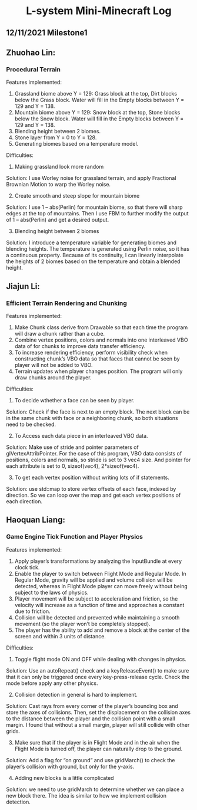 # **<p align="center">L-system Mini-Minecraft Log</p>**

## 12/11/2021 Milestone1 ##

## **Zhuohao Lin:**
### **Procedural Terrain**
Features implemented: 

1. Grassland biome above Y = 129: Grass block at the top, Dirt blocks below the Grass block. Water will fill in the Empty blocks between Y = 129 and Y = 138.
2. Mountain biome above Y = 129: Snow block at the top, Stone blocks below the Snow block. Water will fill in the Empty blocks between Y = 129 and Y = 138.
3. Blending height between 2 biomes.
4. Stone layer from Y = 0 to Y = 128.
5. Generating biomes based on a temperature model.

Difficulties:

1. Making grassland look more random

Solution: I use Worley noise for grassland terrain, and apply Fractional Brownian Motion to warp the Worley noise.

2. Create smooth and steep slope for mountain biome

Solution: I use 1 – abs(Perlin) for mountain biome, so that there will sharp edges at the top of mountains. Then I use FBM to further modify the output of 1 – abs(Perlin) and get a desired output.

3. Blending height between 2 biomes

Solution: I introduce a temperature variable for generating biomes and blending heights. The temperature is generated using Perlin noise, so it has a continuous property. Because of its continuity, I can linearly interpolate the heights of 2 biomes based on the temperature and obtain a blended height.

## **Jiajun Li:** 

### **Efficient Terrain Rendering and Chunking**

Features implemented:  

1. Make Chunk class derive from Drawable so that each time the program will draw a chunk rather than a cube.
2. Combine vertex positions, colors and normals into one interleaved VBO data of for chunks to improve data transfer efficiency.
3. To increase rendering efficiency, perform visibility check when constructing chunk’s VBO data so that faces that cannot be seen by player will not be added to VBO.
4. Terrain updates when player changes position. The program will only draw chunks around the player.

Difficulties: 

1. To decide wthether a face can be seen by player. 

Solution: Check if the face is next to an empty block. The next block can be in the same chunk 	with face or a neighboring chunk, so both situations need to be checked.

2. To Access each data piece in an interleaved VBO data.

Solution: Make use of stride and pointer parameters of glVertexAttribPointer. For the case of 	this program, VBO data consists of positions, colors and normals, so stride is set to 3 vec4 size. 	And pointer for each attribute is set to 0, sizeof(vec4), 2\*sizeof(vec4).

3. To get each vertex position without writing lots of if statements.

Solution: use std::map to store vertex offsets of each face, indexed by direction. So we can loop 	over the map and get each vertex positions of each direction.

## **Haoquan Liang:**
### **Game Engine Tick Function and Player Physics**
Features implemented: 

1. Apply player’s transformations by analyzing the InputBundle at every clock tick.
1. Enable the player to switch between Flight Mode and Regular Mode. In Regular Mode, gravity will be applied and volume collision will be detected, whereas in Flight Mode player can move freely without being subject to the laws of physics.
1. Player movement will be subject to acceleration and friction, so the velocity will increase as a function of time and approaches a constant due to friction. 
1. Collision will be detected and prevented while maintaining a smooth movement (so the player won’t be completely stopped).
1. The player has the ability to add and remove a block at the center of the screen and within 3 units of distance. 

Difficulties:

1. Toggle flight mode ON and OFF while dealing with changes in physics. 

Solution: Use an autoRepeat() check and a keyReleaseEvent() to make sure that it can only be 	triggered once every key-press-release cycle. Check the mode before apply any other physics.

2. Collision detection in general is hard to implement.

Solution: Cast rays from every corner of the player’s bounding box and store the axes of 		collisions. Then, set the displacement on the collision axes to the distance between the 		player and the collision point with a small margin. I found that without a small margin, player 	will still collide with other grids.

3. Make sure that if the player is in Flight Mode and in the air when the Flight Mode is turned off, the player can naturally drop to the ground. 

Solution: Add a flag for “on ground” and use gridMarch() to check the player’s collision with 	ground, but only for the y-axis. 

4. Adding new blocks is a little complicated

Solution: we need to use gridMarch to determine whether we can place a new block there. The 	idea is similar to how we implement collision detection.


